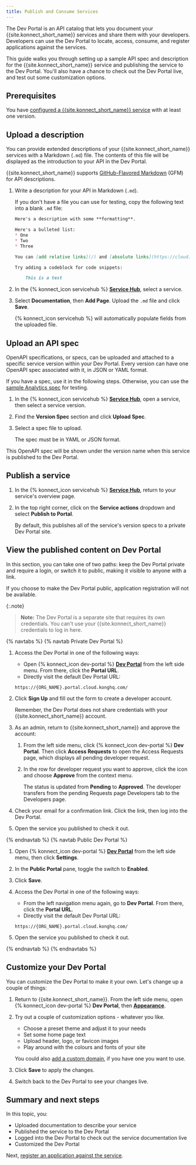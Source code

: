 ```yaml
---
title: Publish and Consume Services
---
```


The Dev Portal is an API catalog that lets you document your {{site.konnect_short_name}} services
and share them with your developers. Developers can use the Dev Portal to
locate, access, consume, and register applications against the services.

This guide walks you through setting up a sample API spec and description for
the {{site.konnect_short_name}} service and publishing the service to the Dev
Portal. You'll also have a chance to check out the Dev Portal live, and test
out some customization options.

## Prerequisites

You have [configured a {{site.konnect_short_name}} service](/konnect/getting-started/configure-service) with at least one version.

## Upload a description

You can provide extended descriptions of your {{site.konnect_short_name}} services with a Markdown (`.md`) file.
The contents of this file will be displayed as the introduction to your API in the Dev Portal.

{{site.konnect_short_name}} supports
[GitHub-Flavored Markdown](https://github.github.com/gfm/) (GFM) for API
descriptions.

1. Write a description for your API in Markdown (`.md`).

    If you don't have a file you can use for testing, copy the following text
    into a blank `.md` file:

    ```md
    Here's a description with some **formatting**.

    Here's a bulleted list:
    * One
    * Two
    * Three

    You can [add relative links](/) and [absolute links](https://cloud.konghq.com).

    Try adding a codeblock for code snippets:

        This is a test

    ```

1. In the {% konnect_icon servicehub %} [**Service Hub**](https://cloud.konghq.com/servicehub), select a service.

1. Select **Documentation**, then **Add Page**. Upload the `.md` file and click **Save**.

    {% konnect_icon servicehub %} will automatically populate fields from the uploaded file.

## Upload an API spec

OpenAPI specifications, or specs, can be uploaded and attached to a specific service version within your Dev Portal.
Every version can have one OpenAPI spec associated with it, in JSON or YAML format.

If you have a spec, use it in the following steps. Otherwise, you can
use the [sample Analytics spec](/konnect/vitalsSpec.yaml) for testing.

1. In the {% konnect_icon servicehub %} [**Service Hub**](https://cloud.konghq.com/servicehub), open a service, then select a service version.

1. Find the **Version Spec** section and click **Upload Spec**.

1. Select a spec file to upload.

    The spec must be in YAML or JSON format. 

This OpenAPI spec will be shown under the version name when this service is
published to the Dev Portal.

## Publish a service

1. In the {% konnect_icon servicehub %} [**Service Hub**](https://cloud.konghq.com/servicehub), return to your service's overview page.

1. In the top right corner, click on the **Service actions** dropdown and select
**Publish to Portal**.

    By default, this publishes all of the service's version specs to a private
    Dev Portal site.

## View the published content on Dev Portal

In this section, you can take one of two paths: keep the Dev Portal private
and require a login, or switch it to public, making it visible to anyone with
a link.

If you choose to make the Dev Portal public, application registration
will not be available.

{:.note}
> **Note:** The Dev Portal is a separate site that requires its own credentials.
You can't use your {{site.konnect_short_name}} credentials to log in here.

{% navtabs %}
{% navtab Private Dev Portal %}

1. Access the Dev Portal in one of the following ways:
    * Open {% konnect_icon dev-portal %} [**Dev Portal**](https://cloud.konghq.com/portal) from the left side menu.
      From there, click the **Portal URL**.
    * Directly visit the default Dev Portal URL:

    ```
    https://{ORG_NAME}.portal.cloud.konghq.com/
    ```

1. Click **Sign Up** and fill out the form to create a developer account.

    Remember, the Dev Portal does not share credentials with your {{site.konnect_short_name}}
    account.

1. As an admin, return to {{site.konnect_short_name}} and approve the account:

    1. From the left side menu, click {% konnect_icon dev-portal %} **Dev Portal**.
    Then click **Access Requests** to open the Access Requests page, which displays all pending developer request.

    2. In the row for developer request you want to approve, click the icon and choose
       **Approve** from the context menu.

       The status is updated from **Pending** to **Approved**. The developer
       transfers from the pending Requests page Developers tab to the Developers page.

1. Check your email for a confirmation link. Click the link, then log
into the Dev Portal.

1. Open the service you published to check it out.

{% endnavtab %}
{% navtab Public Dev Portal %}

1. Open {% konnect_icon dev-portal %} [**Dev Portal**](https://cloud.konghq.com/portal) from the left side menu,
then click **Settings**.

1. In the **Public Portal** pane, toggle the switch to **Enabled**.

1. Click **Save**.

1. Access the Dev Portal in one of the following ways:
    * From the left navigation menu again, go to **Dev Portal**.
    From there, click the **Portal URL**.
    * Directly visit the default Dev Portal URL:

    ```
    https://{ORG_NAME}.portal.cloud.konghq.com/
    ```
1. Open the service you published to check it out.

{% endnavtab %}
{% endnavtabs %}


## Customize your Dev Portal

You can customize the Dev Portal to make it your own.
Let's change up a couple of things:

1. Return to {{site.konnect_short_name}}. From the left side menu, open {% konnect_icon dev-portal %}
**Dev Portal**, then [**Appearance**](https://cloud.konghq.com/portal/portal-appearance).

1. Try out a couple of customization options - whatever you like.

    * Choose a preset theme and adjust it to your needs
    * Set some home page text
    * Upload header, logo, or favicon images
    * Play around with the colours and fonts of your site

    You could also [add a custom domain](/konnect/dev-portal/customization/),
    if you have one you want to use.

1. Click **Save** to apply the changes.

1. Switch back to the Dev Portal to see your changes live.

## Summary and next steps

In this topic, you:
* Uploaded documentation to describe your service
* Published the service to the Dev Portal
* Logged into the Dev Portal to check out the service documentation live
* Customized the Dev Portal

Next, [register an application against the service](/konnect/getting-started/app-registration).
